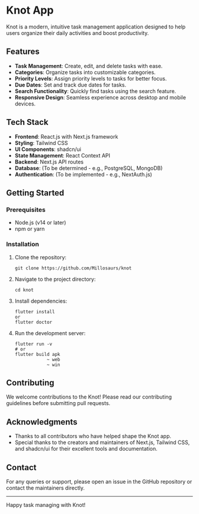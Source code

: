 # Knot App

Knot is a modern, intuitive task management application designed to help users organize their daily activities and boost productivity.

## Features

- **Task Management**: Create, edit, and delete tasks with ease.
- **Categories**: Organize tasks into customizable categories.
- **Priority Levels**: Assign priority levels to tasks for better focus.
- **Due Dates**: Set and track due dates for tasks.
- **Search Functionality**: Quickly find tasks using the search feature.
- **Responsive Design**: Seamless experience across desktop and mobile devices.

## Tech Stack

- **Frontend**: React.js with Next.js framework
- **Styling**: Tailwind CSS
- **UI Components**: shadcn/ui
- **State Management**: React Context API
- **Backend**: Next.js API routes
- **Database**: (To be determined - e.g., PostgreSQL, MongoDB)
- **Authentication**: (To be implemented - e.g., NextAuth.js)

## Getting Started

### Prerequisites

- Node.js (v14 or later)
- npm or yarn

### Installation

1. Clone the repository:
   ```
   git clone https://github.com/Millosaurs/knot
   ```

2. Navigate to the project directory:
   ```
   cd knot
   ```

3. Install dependencies:
   ```
   flutter install
   or
   flutter doctor
   ```

4. Run the development server:
   ```
   flutter run -v
   # or
   flutter build apk
               ~ web
               ~ win
   ```

## Contributing

We welcome contributions to the Knot! Please read our contributing guidelines before submitting pull requests.

## Acknowledgments

- Thanks to all contributors who have helped shape the Knot app.
- Special thanks to the creators and maintainers of Next.js, Tailwind CSS, and shadcn/ui for their excellent tools and documentation.

## Contact

For any queries or support, please open an issue in the GitHub repository or contact the maintainers directly.

---

Happy task managing with Knot!
